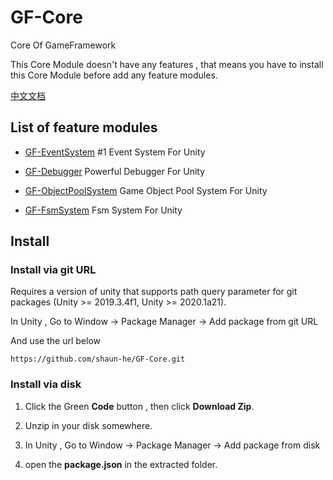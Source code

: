 # GF-Core

Core Of GameFramework

This Core Module doesn't have any features , that means you have to install this Core Module before add any feature modules.

[中文文档](README-zhc.md)

## List of feature modules

- [GF-EventSystem](https://github.com/shaun-he/GF-EventSystem) #1 Event System For Unity

- [GF-Debugger](https://github.com/shaun-he/GF-Debugger) Powerful Debugger For Unity

- [GF-ObjectPoolSystem](https://github.com/shaun-he/GF-ObjectPoolSystem) Game Object Pool System For Unity

- [GF-FsmSystem](https://github.com/shaun-he/GF-FsmSystem) Fsm System For Unity

## Install

### Install via git URL

Requires a version of unity that supports path query parameter for git packages (Unity >= 2019.3.4f1, Unity >= 2020.1a21). 

In Unity , Go to Window -> Package Manager -> Add package from git URL

And use the url below

 `https://github.com/shaun-he/GF-Core.git` 

### Install via disk

1. Click the Green **Code** button , then click **Download Zip**.

2. Unzip in your disk somewhere.

3. In Unity , Go to Window -> Package Manager -> Add package from disk

4. open the **package.json** in the extracted folder.
